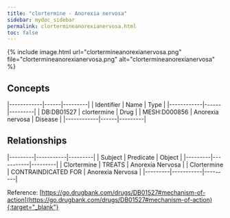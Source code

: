 ```yaml
---
title: "clortermine - Anorexia nervosa"
sidebar: mydoc_sidebar
permalink: clortermineanorexianervosa.html
toc: false 
---
```


{% include image.html url="clortermineanorexianervosa.png" file="clortermineanorexianervosa.png" alt="clortermineanorexianervosa" %}

## Concepts

|------------|------|---------|
| Identifier | Name | Type    |
|------------|------|---------|
| DB:DB01527 | clortermine | Drug |
| MESH:D000856 | Anorexia nervosa | Disease |
|------------|------|---------|

## Relationships

|---------|-----------|---------|
| Subject | Predicate | Object  |
|---------|-----------|---------|
| Clortermine | TREATS | Anorexia Nervosa |
| Clortermine | CONTRAINDICATED FOR | Anorexia Nervosa |
|---------|-----------|---------|

Reference: [https://go.drugbank.com/drugs/DB01527#mechanism-of-action](https://go.drugbank.com/drugs/DB01527#mechanism-of-action){:target="_blank"}